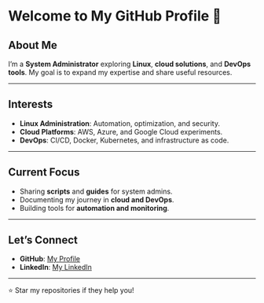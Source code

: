 # Welcome to My GitHub Profile 👋

## About Me
I’m a **System Administrator** exploring **Linux**, **cloud solutions**, and **DevOps tools**. My goal is to expand my expertise and share useful resources.

---

## Interests
- **Linux Administration**: Automation, optimization, and security.
- **Cloud Platforms**: AWS, Azure, and Google Cloud experiments.
- **DevOps**: CI/CD, Docker, Kubernetes, and infrastructure as code.

---

## Current Focus
- Sharing **scripts** and **guides** for system admins.
- Documenting my journey in **cloud and DevOps**.
- Building tools for **automation and monitoring**.

---

## Let’s Connect
- **GitHub**: [My Profile](https://github.com/sn-0py)
- **LinkedIn**: [My LinkedIn](https://www.linkedin.com/in/sateesh-s-10ba20191/)

---

⭐ Star my repositories if they help you!
